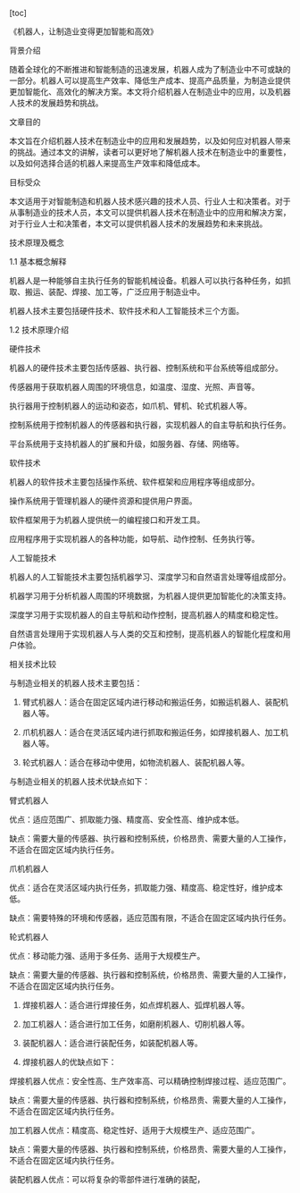 
[toc]                    
                
                
《机器人，让制造业变得更加智能和高效》

背景介绍

随着全球化的不断推进和智能制造的迅速发展，机器人成为了制造业中不可或缺的一部分。机器人可以提高生产效率、降低生产成本、提高产品质量，为制造业提供更加智能化、高效化的解决方案。本文将介绍机器人在制造业中的应用，以及机器人技术的发展趋势和挑战。

文章目的

本文旨在介绍机器人技术在制造业中的应用和发展趋势，以及如何应对机器人带来的挑战。通过本文的讲解，读者可以更好地了解机器人技术在制造业中的重要性，以及如何选择合适的机器人来提高生产效率和降低成本。

目标受众

本文适用于对智能制造和机器人技术感兴趣的技术人员、行业人士和决策者。对于从事制造业的技术人员，本文可以提供机器人技术在制造业中的应用和解决方案，对于行业人士和决策者，本文可以提供机器人技术的发展趋势和未来挑战。

技术原理及概念

1.1 基本概念解释

机器人是一种能够自主执行任务的智能机械设备。机器人可以执行各种任务，如抓取、搬运、装配、焊接、加工等，广泛应用于制造业中。

机器人技术主要包括硬件技术、软件技术和人工智能技术三个方面。

1.2 技术原理介绍

硬件技术

机器人的硬件技术主要包括传感器、执行器、控制系统和平台系统等组成部分。

传感器用于获取机器人周围的环境信息，如温度、湿度、光照、声音等。

执行器用于控制机器人的运动和姿态，如爪机、臂机、轮式机器人等。

控制系统用于控制机器人的传感器和执行器，实现机器人的自主导航和执行任务。

平台系统用于支持机器人的扩展和升级，如服务器、存储、网络等。

软件技术

机器人的软件技术主要包括操作系统、软件框架和应用程序等组成部分。

操作系统用于管理机器人的硬件资源和提供用户界面。

软件框架用于为机器人提供统一的编程接口和开发工具。

应用程序用于实现机器人的各种功能，如导航、动作控制、任务执行等。

人工智能技术

机器人的人工智能技术主要包括机器学习、深度学习和自然语言处理等组成部分。

机器学习用于分析机器人周围的环境数据，为机器人提供更加智能化的决策支持。

深度学习用于实现机器人的自主导航和动作控制，提高机器人的精度和稳定性。

自然语言处理用于实现机器人与人类的交互和控制，提高机器人的智能化程度和用户体验。

相关技术比较

与制造业相关的机器人技术主要包括：

1. 臂式机器人：适合在固定区域内进行移动和搬运任务，如搬运机器人、装配机器人等。

2. 爪机机器人：适合在灵活区域内进行抓取和搬运任务，如焊接机器人、加工机器人等。

3. 轮式机器人：适合在移动中使用，如物流机器人、装配机器人等。

与制造业相关的机器人技术优缺点如下：

臂式机器人

优点：适应范围广、抓取能力强、精度高、安全性高、维护成本低。

缺点：需要大量的传感器、执行器和控制系统，价格昂贵、需要大量的人工操作，不适合在固定区域内执行任务。

爪机机器人

优点：适合在灵活区域内执行任务，抓取能力强、精度高、稳定性好，维护成本低。

缺点：需要特殊的环境和传感器，适应范围有限，不适合在固定区域内执行任务。

轮式机器人

优点：移动能力强、适用于多任务、适用于大规模生产。

缺点：需要大量的传感器、执行器和控制系统，价格昂贵、需要大量的人工操作，不适合在固定区域内执行任务。

1. 焊接机器人：适合进行焊接任务，如点焊机器人、弧焊机器人等。

2. 加工机器人：适合进行加工任务，如磨削机器人、切削机器人等。

3. 装配机器人：适合进行装配任务，如装配机器人等。

1. 焊接机器人的优缺点如下：

焊接机器人优点：安全性高、生产效率高、可以精确控制焊接过程、适应范围广。

缺点：需要大量的传感器、执行器和控制系统，价格昂贵、需要大量的人工操作，不适合在固定区域内执行任务。

加工机器人优点：精度高、稳定性好、适用于大规模生产、适应范围广。

缺点：需要大量的传感器、执行器和控制系统，价格昂贵、需要大量的人工操作，不适合在固定区域内执行任务。

装配机器人优点：可以将复杂的零部件进行准确的装配，

